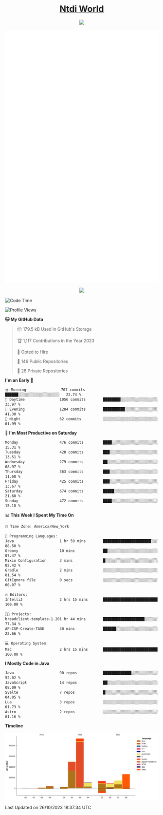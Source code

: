 <h1 align="center"><a href="https://www.ntdi.world">Ntdi World</a></h1>
<p align="center">
  <a href="https://github.com/n-tdi"><img src="https://readme-typing-svg.herokuapp.com?lines=FullStack+Developer;Web+Developer;Open-Source+Enthusiast;Java+Developer;Spigot-API%20Developer;&center=true&width=500&height=50"></a>
</p>

<div align="center">
  <img src="/github-metrics.svg"></img>
  
  <img src="https://komarev.com/ghpvc/?username=n-tdi&color=green"></img>
</div>

<!-- May use later.. idk -->
<!-- <a href="http://www.github.com/n-tdi"><img src="https://github-readme-stats.vercel.app/api?username=n-tdi&show_icons=true&hide=&count_private=true&title_color=0891b2&text_color=ffffff&icon_color=0891b2&bg_color=1c1917&hide_border=true&show_icons=true" alt="n-tdi's GitHub stats" /></a> -->

<!--START_SECTION:waka-->
![Code Time](http://img.shields.io/badge/Code%20Time-298%20hrs%206%20mins-blue)

![Profile Views](http://img.shields.io/badge/Profile%20Views-0-blue)

**🐱 My GitHub Data** 

> 📦 179.5 kB Used in GitHub's Storage 
 > 
> 🏆 1,117 Contributions in the Year 2023
 > 
> 💼 Opted to Hire
 > 
> 📜 146 Public Repositories 
 > 
> 🔑 28 Private Repositories 
 > 
**I'm an Early 🐤** 

```text
🌞 Morning                707 commits         ██████░░░░░░░░░░░░░░░░░░░   22.74 % 
🌆 Daytime                1056 commits        ████████░░░░░░░░░░░░░░░░░   33.97 % 
🌃 Evening                1284 commits        ██████████░░░░░░░░░░░░░░░   41.30 % 
🌙 Night                  62 commits          ░░░░░░░░░░░░░░░░░░░░░░░░░   01.99 % 
```
📅 **I'm Most Productive on Saturday** 

```text
Monday                   476 commits         ████░░░░░░░░░░░░░░░░░░░░░   15.31 % 
Tuesday                  420 commits         ███░░░░░░░░░░░░░░░░░░░░░░   13.51 % 
Wednesday                279 commits         ██░░░░░░░░░░░░░░░░░░░░░░░   08.97 % 
Thursday                 363 commits         ███░░░░░░░░░░░░░░░░░░░░░░   11.68 % 
Friday                   425 commits         ███░░░░░░░░░░░░░░░░░░░░░░   13.67 % 
Saturday                 674 commits         █████░░░░░░░░░░░░░░░░░░░░   21.68 % 
Sunday                   472 commits         ████░░░░░░░░░░░░░░░░░░░░░   15.18 % 
```


📊 **This Week I Spent My Time On** 

```text
🕑︎ Time Zone: America/New_York

💬 Programming Languages: 
Java                     1 hr 59 mins        ██████████████████████░░░   88.50 % 
Groovy                   10 mins             ██░░░░░░░░░░░░░░░░░░░░░░░   07.47 % 
Mixin Configuration      3 mins              █░░░░░░░░░░░░░░░░░░░░░░░░   02.42 % 
Gradle                   2 mins              ░░░░░░░░░░░░░░░░░░░░░░░░░   01.54 % 
GitIgnore file           0 secs              ░░░░░░░░░░░░░░░░░░░░░░░░░   00.07 % 

🔥 Editors: 
IntelliJ                 2 hrs 15 mins       █████████████████████████   100.00 % 

🐱‍💻 Projects: 
breadclient-template-1.201 hr 44 mins        ███████████████████░░░░░░   77.34 % 
AP-CSP-Create-TASK       30 mins             ██████░░░░░░░░░░░░░░░░░░░   22.66 % 

💻 Operating System: 
Mac                      2 hrs 15 mins       █████████████████████████   100.00 % 
```

**I Mostly Code in Java** 

```text
Java                     90 repos            █████████████░░░░░░░░░░░░   52.02 % 
JavaScript               14 repos            ██░░░░░░░░░░░░░░░░░░░░░░░   08.09 % 
Svelte                   7 repos             █░░░░░░░░░░░░░░░░░░░░░░░░   04.05 % 
Lua                      3 repos             ░░░░░░░░░░░░░░░░░░░░░░░░░   01.73 % 
Astro                    2 repos             ░░░░░░░░░░░░░░░░░░░░░░░░░   01.16 % 
```



**Timeline**

![Lines of Code chart](https://raw.githubusercontent.com/n-tdi/n-tdi/main/assets/bar_graph.png)


 Last Updated on 26/10/2023 18:37:34 UTC
<!--END_SECTION:waka-->
